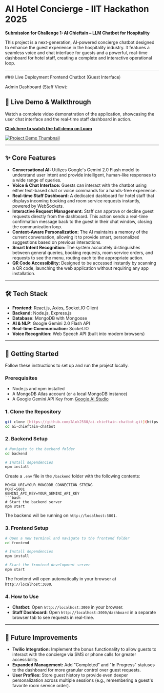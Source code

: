 # AI Hotel Concierge - IIT Hackathon 2025

**Submission for Challenge 1: AI Chieftain – LLM Chatbot for Hospitality**

This project is a next-generation, AI-powered concierge chatbot designed to enhance the guest experience in the hospitality industry. It features a seamless voice and chat interface for guests and a powerful, real-time dashboard for hotel staff, creating a complete and interactive operational loop.

---

##🌐 Live Deployment
Frontend Chatbot (Guest Interface) [](https://info-chieftain.vercel.app)

Admin Dashboard (Staff View): [](https://info-chieftain.vercel.app/dashboard)


## 🎥 Live Demo & Walkthrough

Watch a complete video demonstration of the application, showcasing the user chat interface and the real-time staff dashboard in action.

**[Click here to watch the full demo on Loom](https://www.loom.com/share/841d9660906e4d549a54938f323ba204?sid=491d3b88-4877-4ede-b32b-172481caa29c)**

[![Project Demo Thumbnail](https://cdn.loom.com/sessions/thumbnails/841d9660906e4d549a54938f323ba204-with-play.gif)](https://www.loom.com/share/841d9660906e4d549a54938f323ba204?sid=491d3b88-4877-4ede-b32b-172481caa29c)

---

## ✨ Core Features

* **Conversational AI:** Utilizes Google's Gemini 2.0 Flash model to understand user intent and provide intelligent, human-like responses to a wide range of queries.
* **Voice & Chat Interface:** Guests can interact with the chatbot using either text-based chat or voice commands for a hands-free experience.
* **Real-time Staff Dashboard:** A dedicated dashboard for hotel staff that displays incoming booking and room service requests instantly, powered by WebSockets.
* **Interactive Request Management:** Staff can approve or decline guest requests directly from the dashboard. This action sends a real-time confirmation message back to the guest in their chat window, closing the communication loop.
* **Context-Aware Personalization:** The AI maintains a memory of the current conversation, allowing it to provide smart, personalized suggestions based on previous interactions.
* **Smart Intent Recognition:** The system accurately distinguishes between general queries, booking requests, room service orders, and requests to see the menu, routing each to the appropriate action.
* **QR Code Accessibility:** Designed to be accessed instantly by scanning a QR code, launching the web application without requiring any app installation.

---

## 🛠️ Tech Stack

* **Frontend:** React.js, Axios, Socket.IO Client
* **Backend:** Node.js, Express.js
* **Database:** MongoDB with Mongoose
* **AI & NLP:** Google Gemini 2.0 Flash API
* **Real-time Communication:** Socket.IO
* **Voice Recognition:** Web Speech API (built into modern browsers)

---

## 🚀 Getting Started

Follow these instructions to set up and run the project locally.

### Prerequisites

* Node.js and npm installed
* A MongoDB Atlas account (or a local MongoDB instance)
* A Google Gemini API Key from [Google AI Studio](https://aistudio.google.com/)

### 1. Clone the Repository

```bash
git clone [https://github.com/Alok2580/ai-chieftain-chatbot.git](https://github.com/Alok2580/ai-chieftain-chatbot.git)
cd ai-chieftain-chatbot
````

### 2\. Backend Setup

```bash
# Navigate to the backend folder
cd backend

# Install dependencies
npm install
```

Create a `.env` file in the `/backend` folder with the following contents:

````
MONGO_URI=YOUR_MONGODB_CONNECTION_STRING
PORT=5001
GEMINI_API_KEY=YOUR_GEMINI_API_KEY
```bash
# Start the backend server
npm start
````

The backend will be running on `http://localhost:5001`.

### 3\. Frontend Setup

```bash
# Open a new terminal and navigate to the frontend folder
cd frontend

# Install dependencies
npm install

# Start the frontend development server
npm start
```

The frontend will open automatically in your browser at `http://localhost:3000`.

### 4\. How to Use

  * **Chatbot:** Open `http://localhost:3000` in your browser.
  * **Staff Dashboard:** Open `http://localhost:3000/dashboard` in a separate browser tab to see requests in real-time.

-----

## 🔮 Future Improvements

  * **Twilio Integration:** Implement the bonus functionality to allow guests to interact with the concierge via SMS or phone calls for greater accessibility.
  * **Expanded Management:** Add "Completed" and "In Progress" statuses to the dashboard for more granular control over guest requests.
  * **User Profiles:** Store guest history to provide even deeper personalization across multiple sessions (e.g., remembering a guest's favorite room service order).

<!-- end list -->
